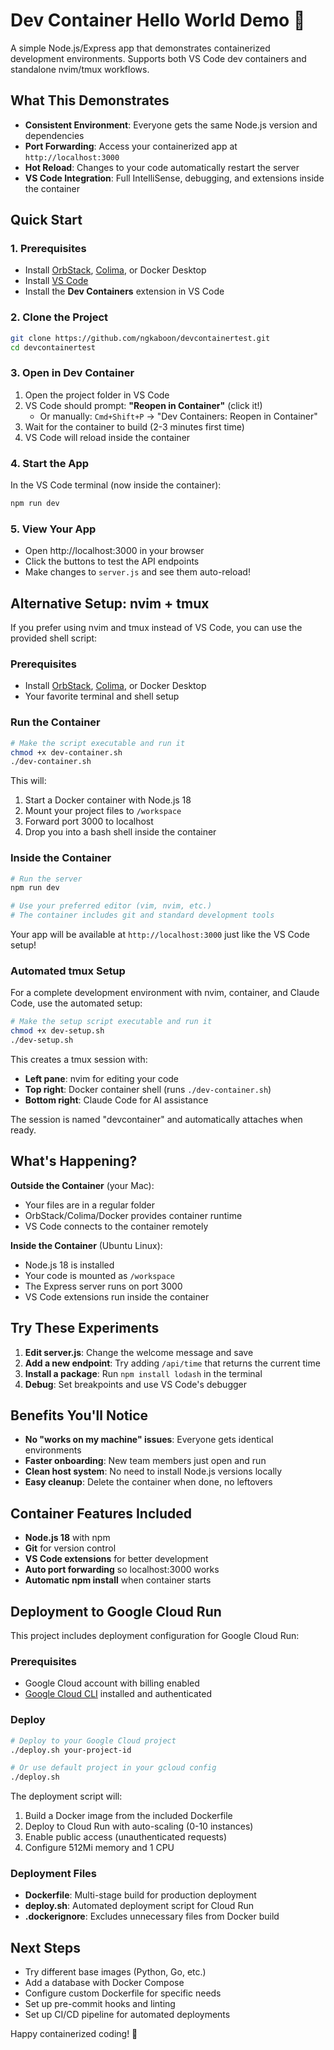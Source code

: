 # Dev Container Hello World Demo 🐳

A simple Node.js/Express app that demonstrates containerized development environments. Supports both VS Code dev containers and standalone nvim/tmux workflows.

## What This Demonstrates

- **Consistent Environment**: Everyone gets the same Node.js version and dependencies
- **Port Forwarding**: Access your containerized app at `http://localhost:3000`
- **Hot Reload**: Changes to your code automatically restart the server
- **VS Code Integration**: Full IntelliSense, debugging, and extensions inside the container

## Quick Start

### 1. Prerequisites
- Install [OrbStack](https://orbstack.dev), [Colima](https://github.com/abiosoft/colima), or Docker Desktop
- Install [VS Code](https://code.visualstudio.com/)
- Install the **Dev Containers** extension in VS Code

### 2. Clone the Project
```bash
git clone https://github.com/ngkaboon/devcontainertest.git
cd devcontainertest
```

### 3. Open in Dev Container
1. Open the project folder in VS Code
2. VS Code should prompt: **"Reopen in Container"** (click it!)
   - Or manually: `Cmd+Shift+P` → "Dev Containers: Reopen in Container"
3. Wait for the container to build (2-3 minutes first time)
4. VS Code will reload inside the container

### 4. Start the App
In the VS Code terminal (now inside the container):
```bash
npm run dev
```

### 5. View Your App
- Open http://localhost:3000 in your browser
- Click the buttons to test the API endpoints
- Make changes to `server.js` and see them auto-reload!

## Alternative Setup: nvim + tmux

If you prefer using nvim and tmux instead of VS Code, you can use the provided shell script:

### Prerequisites
- Install [OrbStack](https://orbstack.dev), [Colima](https://github.com/abiosoft/colima), or Docker Desktop
- Your favorite terminal and shell setup

### Run the Container
```bash
# Make the script executable and run it
chmod +x dev-container.sh
./dev-container.sh
```

This will:
1. Start a Docker container with Node.js 18
2. Mount your project files to `/workspace`
3. Forward port 3000 to localhost
4. Drop you into a bash shell inside the container

### Inside the Container
```bash
# Run the server 
npm run dev

# Use your preferred editor (vim, nvim, etc.)
# The container includes git and standard development tools
```

Your app will be available at `http://localhost:3000` just like the VS Code setup!

### Automated tmux Setup

For a complete development environment with nvim, container, and Claude Code, use the automated setup:

```bash
# Make the setup script executable and run it
chmod +x dev-setup.sh
./dev-setup.sh
```

This creates a tmux session with:
- **Left pane**: nvim for editing your code
- **Top right**: Docker container shell (runs `./dev-container.sh`)
- **Bottom right**: Claude Code for AI assistance

The session is named "devcontainer" and automatically attaches when ready.

## What's Happening?

**Outside the Container** (your Mac):
- Your files are in a regular folder
- OrbStack/Colima/Docker provides container runtime
- VS Code connects to the container remotely

**Inside the Container** (Ubuntu Linux):
- Node.js 18 is installed
- Your code is mounted as `/workspace`
- The Express server runs on port 3000
- VS Code extensions run inside the container

## Try These Experiments

1. **Edit server.js**: Change the welcome message and save
2. **Add a new endpoint**: Try adding `/api/time` that returns the current time
3. **Install a package**: Run `npm install lodash` in the terminal
4. **Debug**: Set breakpoints and use VS Code's debugger

## Benefits You'll Notice

- **No "works on my machine" issues**: Everyone gets identical environments
- **Faster onboarding**: New team members just open and run
- **Clean host system**: No need to install Node.js versions locally
- **Easy cleanup**: Delete the container when done, no leftovers

## Container Features Included

- **Node.js 18** with npm
- **Git** for version control  
- **VS Code extensions** for better development
- **Auto port forwarding** so localhost:3000 works
- **Automatic npm install** when container starts

## Deployment to Google Cloud Run

This project includes deployment configuration for Google Cloud Run:

### Prerequisites
- Google Cloud account with billing enabled
- [Google Cloud CLI](https://cloud.google.com/sdk/docs/install) installed and authenticated

### Deploy
```bash
# Deploy to your Google Cloud project
./deploy.sh your-project-id

# Or use default project in your gcloud config
./deploy.sh
```

The deployment script will:
1. Build a Docker image from the included Dockerfile
2. Deploy to Cloud Run with auto-scaling (0-10 instances)
3. Enable public access (unauthenticated requests)
4. Configure 512Mi memory and 1 CPU

### Deployment Files
- **Dockerfile**: Multi-stage build for production deployment
- **deploy.sh**: Automated deployment script for Cloud Run
- **.dockerignore**: Excludes unnecessary files from Docker build

## Next Steps

- Try different base images (Python, Go, etc.)
- Add a database with Docker Compose
- Configure custom Dockerfile for specific needs
- Set up pre-commit hooks and linting
- Set up CI/CD pipeline for automated deployments

Happy containerized coding! 🚀
